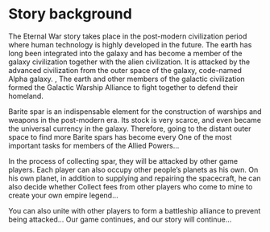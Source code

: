 # Story background

The Eternal War story takes place in the post-modern civilization period where human technology is highly developed in the future. The earth has long been integrated into the galaxy and has become a member of the galaxy civilization together with the alien civilization. It is attacked by the advanced civilization from the outer space of the galaxy, code-named Alpha galaxy. , The earth and other members of the galactic civilization formed the Galactic Warship Alliance to fight together to defend their homeland.

Barite spar is an indispensable element for the construction of warships and weapons in the post-modern era. Its stock is very scarce, and even became the universal currency in the galaxy. Therefore, going to the distant outer space to find more Barite spars has become every One of the most important tasks for members of the Allied Powers...

In the process of collecting spar, they will be attacked by other game players. Each player can also occupy other people’s planets as his own. On his own planet, in addition to supplying and repairing the spacecraft, he can also decide whether Collect fees from other players who come to mine to create your own empire legend...

You can also unite with other players to form a battleship alliance to prevent being attacked... Our game continues, and our story will continue...
